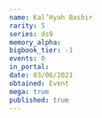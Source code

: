 ```yaml
---
name: Kal’Hyah Bashir
rarity: 5
series: ds9
memory_alpha:
bigbook_tier: -1
events: 0
in_portal:
date: 03/06/2021
obtained: Event
mega: true
published: true
---
```



